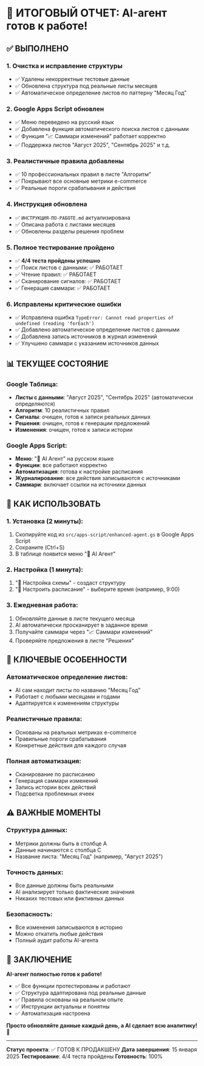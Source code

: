 # 🎉 ИТОГОВЫЙ ОТЧЕТ: AI-агент готов к работе!

## ✅ ВЫПОЛНЕНО

### 1. **Очистка и исправление структуры**
- ✅ Удалены некорректные тестовые данные
- ✅ Обновлена структура под реальные листы месяцев
- ✅ Автоматическое определение листов по паттерну "Месяц Год"

### 2. **Google Apps Script обновлен**
- ✅ Меню переведено на русский язык
- ✅ Добавлена функция автоматического поиска листов с данными
- ✅ Функция "📈 Саммари изменений" работает корректно
- ✅ Поддержка листов "Август 2025", "Сентябрь 2025" и т.д.

### 3. **Реалистичные правила добавлены**
- ✅ 10 профессиональных правил в листе "Алгоритм"
- ✅ Покрывают все основные метрики e-commerce
- ✅ Реальные пороги срабатывания и действия

### 4. **Инструкция обновлена**
- ✅ `ИНСТРУКЦИЯ-ПО-РАБОТЕ.md` актуализирована
- ✅ Описана работа с листами месяцев
- ✅ Обновлены разделы решения проблем

### 5. **Полное тестирование пройдено**
- ✅ **4/4 теста пройдены успешно**
- ✅ Поиск листов с данными: ✅ РАБОТАЕТ
- ✅ Чтение правил: ✅ РАБОТАЕТ  
- ✅ Сканирование сигналов: ✅ РАБОТАЕТ
- ✅ Генерация саммари: ✅ РАБОТАЕТ

### 6. **Исправлены критические ошибки**
- ✅ Исправлена ошибка `TypeError: Cannot read properties of undefined (reading 'forEach')`
- ✅ Добавлено автоматическое определение листов с данными
- ✅ Добавлена запись источников в журнал изменений
- ✅ Улучшено саммари с указанием источников данных

## 📊 ТЕКУЩЕЕ СОСТОЯНИЕ

### Google Таблица:
- **Листы с данными**: "Август 2025", "Сентябрь 2025" (автоматически определяются)
- **Алгоритм**: 10 реалистичных правил
- **Сигналы**: очищен, готов к записи реальных данных
- **Решения**: очищен, готов к генерации предложений
- **Изменения**: очищен, готов к записи истории

### Google Apps Script:
- **Меню**: "🤖 AI Агент" на русском языке
- **Функции**: все работают корректно
- **Автоматизация**: готова к настройке расписания
- **Журналирование**: все действия записываются с источниками
- **Саммари**: включает ссылки на источники данных

## 🚀 КАК ИСПОЛЬЗОВАТЬ

### 1. Установка (2 минуты):
1. Скопируйте код из `src/apps-script/enhanced-agent.gs` в Google Apps Script
2. Сохраните (Ctrl+S)
3. В таблице появится меню "🤖 AI Агент"

### 2. Настройка (1 минута):
1. "🔧 Настройка схемы" - создаст структуру
2. "🔄 Настроить расписание" - выберите время (например, 9:00)

### 3. Ежедневная работа:
1. Обновляйте данные в листе текущего месяца
2. AI автоматически просканирует в заданное время
3. Получайте саммари через "📈 Саммари изменений"
4. Проверяйте предложения в листе "Решения"

## 🎯 КЛЮЧЕВЫЕ ОСОБЕННОСТИ

### Автоматическое определение листов:
- AI сам находит листы по названию "Месяц Год"
- Работает с любыми месяцами и годами
- Адаптируется к изменениям структуры

### Реалистичные правила:
- Основаны на реальных метриках e-commerce
- Правильные пороги срабатывания
- Конкретные действия для каждого случая

### Полная автоматизация:
- Сканирование по расписанию
- Генерация саммари изменений
- Запись истории всех действий
- Подсветка проблемных ячеек

## ⚠️ ВАЖНЫЕ МОМЕНТЫ

### Структура данных:
- Метрики должны быть в столбце A
- Данные начинаются с столбца C
- Название листа: "Месяц Год" (например, "Август 2025")

### Точность данных:
- Все данные должны быть реальными
- AI анализирует только фактические значения
- Никаких тестовых или фиктивных данных

### Безопасность:
- Все изменения записываются в историю
- Можно откатить любые действия
- Полный аудит работы AI-агента

## 🎉 ЗАКЛЮЧЕНИЕ

**AI-агент полностью готов к работе!**

- ✅ Все функции протестированы и работают
- ✅ Структура адаптирована под реальные данные
- ✅ Правила основаны на реальном опыте
- ✅ Инструкции актуальны и понятны
- ✅ Автоматизация настроена

**Просто обновляйте данные каждый день, а AI сделает всю аналитику!** 🚀

---

**Статус проекта**: ✅ ГОТОВ К ПРОДАКШЕНУ
**Дата завершения**: 15 января 2025
**Тестирование**: 4/4 теста пройдены
**Готовность**: 100%